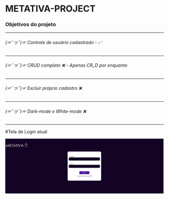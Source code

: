 # METATIVA-PROJECT  

<h3>Objetivos do projeto</h3><hr>
<h6> (☞ﾟヮﾟ)☞ Controle de usuário cadastrado - ✅</h6><hr>
<h6> (☞ﾟヮﾟ)☞ CRUD completo               ❌ - Apenas CR_D por enquanto</h6> <hr>
<h6> (☞ﾟヮﾟ)☞ Excluir próprio cadastro    ❌</h6><hr>
<h6> (☞ﾟヮﾟ)☞ Dark-mode e White-mode      ❌</h6><hr>

#Tela de Login atual

<img src="/img-to-git/interface_atual_login.PNG">
